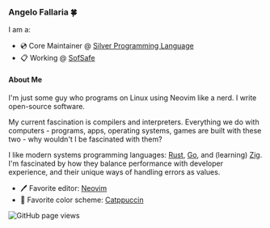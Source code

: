 ### Angelo Fallaria 🍀

I am a:

* 💿 Core Maintainer @ [Silver Programming Language](https://github.com/silverlang)
* 📋 Working @ [SofSafe](https://www.sofsafe.cloud)


#### About Me

I'm just some guy who programs on Linux using Neovim like a nerd. I write open-source software.

My current fascination is compilers and interpreters. Everything we do with computers - programs, apps, operating systems, games are built with these two - why wouldn't I be fascinated with them? 

I like modern systems programming languages: [Rust](https://www.rust-lang.org/), [Go](https://go.dev/), and (learning) [Zig](https://ziglang.org/). I'm fascinated by how they balance performance with developer experience, and their unique ways of handling errors as values. 


- 🖊️ Favorite editor: [Neovim](https://neovim.io/)
- 🎨 Favorite color scheme: [Catppuccin](https://github.com/catppuccin)

<img src="https://komarev.com/ghpvc/?username=angelofallars&color=45707a&style=flat-square" alt="GitHub page views">
